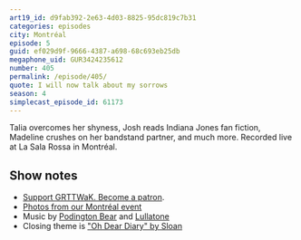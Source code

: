 ```yaml
---
art19_id: d9fab392-2e63-4d03-8825-95dc819c7b31
categories: episodes
city: Montréal
episode: 5
guid: ef029d9f-9666-4387-a698-68c693eb25db
megaphone_uid: GUR3424235612
number: 405
permalink: /episode/405/
quote: I will now talk about my sorrows
season: 4
simplecast_episode_id: 61173
---
```


Talia overcomes her shyness, Josh reads Indiana Jones fan fiction, Madeline crushes on her bandstand partner, and much more. Recorded live at La Sala Rossa in Montréal.

## Show notes
* [Support GRTTWaK. Become a patron](https://grownupsreadthingstheywroteaskids.com/support/?utm_source=podcast&utm_medium=referral&utm_campaign=405).
* [Photos from our Montréal event](https://www.facebook.com/media/set/?set=a.10154391838768600.1073741883.121054468599&type=1&l=228b64933e)
* Music by [Podington Bear](https://geo.itunes.apple.com/us/artist/podington-bear/id250459572?at=10lR7u&mt=1&app=music) and [Lullatone](https://geo.itunes.apple.com/us/artist/lullatone/id34467705?at=10lR7u&mt=1&app=music)
* Closing theme is ["Oh Dear Diary" by Sloan](http://sloan.spinshop.com/details/9850)